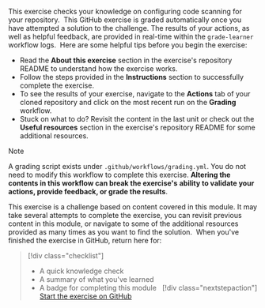 This exercise checks your knowledge on 
configuring code scanning for your repository. 
​
This GitHub exercise is graded automatically once you have attempted 
a solution to the challenge. The results of your actions, as well as 
helpful feedback, are provided in real-time within the `grade-learner` workflow logs. 
​
Here are some helpful tips before you begin the exercise:
​
- Read the **About this exercise** section in the exercise's 
repository README to understand how the exercise works.
- Follow the steps provided in the **Instructions** 
section to successfully complete the exercise.
- To see the results of your exercise, navigate to the **Actions** 
tab of your cloned repository and click on the most recent run on the **Grading** workflow.
- Stuck on what to do? Revisit the content in the last unit or 
check out the **Useful resources** section in 
the exercise's repository README for some additional resources.
​
​
>[!Note] 
> A grading script exists under `.github/workflows/grading.yml`. 
> You do not need to modify this workflow to complete this exercise. 
> **Altering the contents in this workflow can break the exercise's** 
> **ability to validate your actions, provide feedback, or grade the results**.
​

This exercise is a challenge based on content covered in this module. 
It may take several attempts to complete the exercise, you can revisit 
previous content in this module, or navigate to some of the additional 
resources provided as many times as you want to find the solution.
​
When you've finished the exercise in GitHub, return here for:
> [!div class="checklist"]
> * A quick knowledge check
> * A summary of what you've learned
> * A badge for completing this module
​
​
> [!div class="nextstepaction"]
> [Start the exercise on GitHub](https://github.com/skills/introduction-to-codeql)


